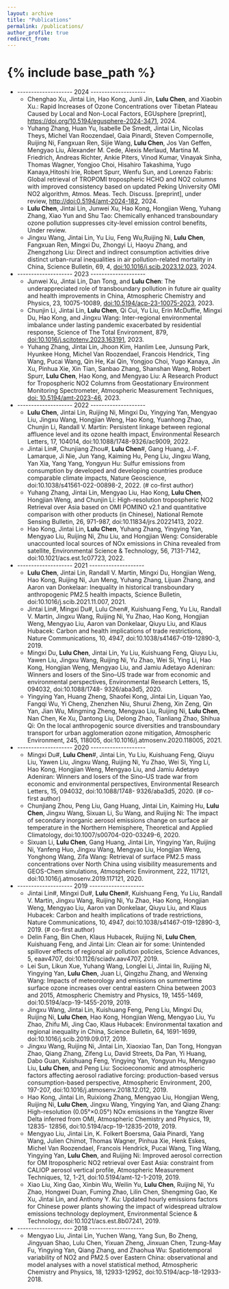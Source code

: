 ```yaml
---
layout: archive
title: "Publications"
permalink: /publications/
author_profile: true
redirect_from:
---
```


{% include base_path %}
==============
* -------------------- 2024 --------------------
  * Chenghao Xu, Jintai Lin, Hao Kong, Junli Jin, **Lulu Chen**, and Xiaobin Xu.: Rapid Increases of Ozone Concentrations over Tibetan Plateau Caused by Local and Non-Local Factors, EGUsphere [preprint], https://doi.org/10.5194/egusphere-2024-3471, 2024.
  * Yuhang Zhang, Huan Yu, Isabelle De Smedt, Jintai Lin, Nicolas Theys, Michel Van Roozendael, Gaia Pinardi, Steven Compernolle, Ruijing Ni, Fangxuan Ren, Sijie Wang, **Lulu Chen**, Jos Van Geffen, Mengyao Liu, Alexander M. Cede, Alexis Merlaud, Martina M. Friedrich, Andreas Richter, Ankie Piters, Vinod Kumar, Vinayak Sinha, Thomas Wagner, Yongjoo Choi, Hisahiro Takashima, Yugo Kanaya,Hitoshi Irie, Robert Spurr, Wenfu Sun, and Lorenzo Fabris: Global retrieval of TROPOMI tropospheric HCHO and NO2 columns with improved consistency based on updated Peking University OMI NO2 algorithm, Atmos. Meas. Tech. Discuss. [preprint], under review, [http://doi:0.5194/amt-2024-182](https://amt.copernicus.org/preprints/amt-2024-182/), 2024.
  * **Lulu Chen**, Jintai Lin, Junwei Xu, Hao Kong, Hongjian Weng, Yuhang Zhang, Xiao Yun and Shu Tao: Chemically enhanced transboundary ozone pollution suppresses city-level emission control benefits, Under review.
  * Jingxu Wang, Jintai Lin, Yu Liu, Feng Wu,Ruijing Ni, **Lulu Chen**, Fangxuan Ren, Mingxi Du, Zhongyi Li, Haoyu Zhang, and Zhengzhong Liu: Direct and indirect consumption activities drive distinct urban-rural inequalities in air pollution-related mortality in China, Science Bulletin, 69, 4, [doi:10.1016/j.scib.2023.12.023](https://www.sciencedirect.com/science/article/abs/pii/S2095927323008794), 2024.
* -------------------- 2023 -------------------- 
  * Junwei Xu, Jintai Lin, Dan Tong, and **Lulu Chen**: The underappreciated role of transboundary pollution in future air quality and health improvements in China, Atmospheric Chemistry and Physics, 23, 10075-10089, [doi:10.5194/acp-23-10075-2023](https://acp.copernicus.org/articles/23/10075/2023/acp-23-10075-2023.pdf), 2023.
  * Chunjin Li, Jintai Lin, **Lulu Chen**, Qi Cui, Yu Liu, Erin McDuffie, Mingxi Du, Hao Kong, and Jingxu Wang: Inter-regional environmental imbalance under lasting pandemic exacerbated by residential response, Science of The Total Environment, 879, [doi:10.1016/j.scitotenv.2023.163191](https://www.sciencedirect.com/science/article/abs/pii/S0048969723018107?via%3Dihub), 2023.
  * Yuhang Zhang, Jintai Lin, Jhoon Kim, Hanlim Lee, Junsung Park, Hyunkee Hong, Michel Van Roozendael, Francois Hendrick, Ting Wang, Pucai Wang, Qin He, Kai Qin, Yongjoo Choi, Yugo Kanaya, Jin Xu, Pinhua Xie, Xin Tian, Sanbao Zhang, Shanshan Wang, Robert Spurr, **Lulu Chen**, Hao Kong, and Mengyao Liu: A Research Product for Tropospheric NO2 Columns from Geostationary Environment Monitoring Spectrometer, Atmospheric Measurement Techniques, [doi: 10.5194/amt-2023-46](https://amt.copernicus.org/articles/16/4643/2023/), 2023.
* -------------------- 2022 -------------------- 
  * **Lulu Chen**, Jintai Lin, Ruijing Ni, Mingxi Du, Yingying Yan, Mengyao Liu, Jingxu Wang, Hongjian Weng, Hao Kong, Yuanhong Zhao, Chunjin Li, Randall V. Martin: Persistent linkage between regional affluence level and its ozone health impact, Environmental Research Letters, 17, 104014, doi:10.1088/1748-9326/ac9009, 2022.
  * Jintai Lin#, Chunjiang Zhou#, **Lulu Chen**#, Gang Huang, J.‐F. Lamarque, Ji Nie, Jun Yang, Kaiming Hu, Peng Liu, Jingxu Wang, Yan Xia, Yang Yang, Yongyun Hu: Sulfur emissions from consumption by developed and developing countries produce comparable climate impacts, Nature Geoscience, doi:10.1038/s41561-022-00898-2, 2022. (# co-first author)
  * Yuhang Zhang, Jintai Lin, Mengyao Liu, Hao Kong, **Lulu Chen**, Hongjian Weng, and Chunjin Li: High-resolution tropospheric NO2 Retrieval over Asia based on OMI POMINO v2.1 and quantitative comparison with other products (in Chinese), National Remote Sensing Bulletin, 26, 971-987, doi:10.11834/jrs.20221413, 2022.
  * Hao Kong, Jintai Lin, **Lulu Chen**, Yuhang Zhang, Yingying Yan, Mengyao Liu, Ruijing Ni, Zhu Liu, and Hongjian Weng: Considerable unaccounted local sources of NOx emissions in China revealed from satellite, Environmental Science & Technology, 56, 7131-7142, doi:10.1021/acs.est.1c07723, 2022.
* -------------------- 2021 -------------------- 
  * **Lulu Chen**, Jintai Lin, Randall V. Martin, Mingxi Du, Hongjian Weng, Hao Kong, Ruijing Ni, Jun Meng, Yuhang Zhang, Lijuan Zhang, and Aaron van Donkelaar: Inequality in historical transboundary anthropogenic PM2.5 health impacts, Science Bulletin, doi:10.1016/j.scib.2021.11.007, 2021.
  * Jintai Lin#, Mingxi Du#, Lulu Chen#, Kuishuang Feng, Yu Liu, Randall V. Martin, Jingxu Wang, Ruijing Ni, Yu Zhao, Hao Kong, Hongjian Weng, Mengyao Liu, Aaron van Donkelaar, Qiuyu Liu, and Klaus Hubacek: Carbon and health implications of trade restrictions, Nature Communications, 10, 4947, doi:10.1038/s41467-019-12890-3, 2019.
  * Mingxi Du, **Lulu Chen**, Jintai Lin, Yu Liu, Kuishuang Feng, Qiuyu Liu, Yawen Liu, Jingxu Wang, Ruijing Ni, Yu Zhao, Wei Si, Ying Li, Hao Kong, Hongjian Weng, Mengyao Liu, and Jamiu Adetayo Adeniran: Winners and losers of the Sino–US trade war from economic and environmental perspectives, Environmental Research Letters, 15, 094032, doi:10.1088/1748- 9326/aba3d5, 2020.
  * Yingying Yan, Huang Zheng, Shaofei Kong, Jintai Lin, Liquan Yao, Fangqi Wu, Yi Cheng, Zhenzhen Niu, Shurui Zheng, Xin Zeng, Qin Yan, Jian Wu, Mingming Zheng, Mengyao Liu, Ruijing Ni, **Lulu Chen**, Nan Chen, Ke Xu, Dantong Liu, Delong Zhao, Tianliang Zhao, Shihua Qi: On the local anthropogenic source diversities and transboundary transport for urban agglomeration ozone mitigation, Atmospheric Environment, 245, 118005, doi:10.1016/j.atmosenv.2020.118005, 2021.
* -------------------- 2020 -------------------- 
  * Mingxi Du#, **Lulu Chen**#, Jintai Lin, Yu Liu, Kuishuang Feng, Qiuyu Liu, Yawen Liu, Jingxu Wang, Ruijing Ni, Yu Zhao, Wei Si, Ying Li, Hao Kong, Hongjian Weng, Mengyao Liu, and Jamiu Adetayo Adeniran: Winners and losers of the Sino–US trade war from economic and environmental perspectives, Environmental Research Letters, 15, 094032, doi:10.1088/1748- 9326/aba3d5, 2020. (# co-first author)
  * Chunjiang Zhou, Peng Liu, Gang Huang, Jintai Lin, Kaiming Hu, **Lulu Chen**, Jingxu Wang, Sixuan Li, Su Wang, and Ruijing Ni: The impact of secondary inorganic aerosol emissions change on surface air temperature in the Northern Hemisphere, Theoretical and Applied Climatology, doi:10.1007/s00704-020-03249-6, 2020.
  * Sixuan Li, **Lulu Chen**, Gang Huang, Jintai Lin, Yingying Yan, Ruijing Ni, Yanfeng Huo, Jingxu Wang, Mengyao Liu, Hongjian Weng, Yonghong Wang, Zifa Wang: Retrieval of surface PM2.5 mass concentrations over North China using visibility measurements and GEOS-Chem simulations, Atmospheric Environment, 222, 117121, doi:10.1016/j.atmosenv.2019.117121, 2020.
* -------------------- 2019 -------------------- 
  * Jintai Lin#, Mingxi Du#, **Lulu Chen**#, Kuishuang Feng, Yu Liu, Randall V. Martin, Jingxu Wang, Ruijing Ni, Yu Zhao, Hao Kong, Hongjian Weng, Mengyao Liu, Aaron van Donkelaar, Qiuyu Liu, and Klaus Hubacek: Carbon and health implications of trade restrictions, Nature Communications, 10, 4947, doi:10.1038/s41467-019-12890-3, 2019. (# co-first author)
  * Delin Fang, Bin Chen, Klaus Hubacek, Ruijing Ni, **Lulu Chen**, Kuishuang Feng, and Jintai Lin: Clean air for some: Unintended spillover effects of regional air pollution policies, Science Advances, 5, eaav4707, doi:10.1126/sciadv.aav4707, 2019.
  * Lei Sun, Likun Xue, Yuhang Wang, Longlei Li, Jintai lin, Ruijing Ni, Yingying Yan, **Lulu Chen**, Juan Li, Qingzhu Zhang, and Wenxing Wang: Impacts of meteorology and emissions on summertime surface ozone increases over central eastern China between 2003 and 2015, Atmospheric Chemistry and Physics, 19, 1455-1469, doi:10.5194/acp-19-1455-2019, 2019.
  * Jingxu Wang, Jintai Lin, Kuishuang Feng, Peng Liu, Mingxi Du, Ruijing Ni, **Lulu Chen**, Hao Kong, Hongjian Weng, Mengyao Liu, Yu Zhao, Zhifu Mi, Jing Cao, Klaus Hubacek: Environmental taxation and regional inequality in China, Science Bulletin, 64, 1691-1699, doi:10.1016/j.scib.2019.09.017, 2019.
  * Jingxu Wang, Ruijing Ni, Jintai Lin, Xiaoxiao Tan, Dan Tong, Hongyan Zhao, Qiang Zhang, Zifeng Lu, David Streets, Da Pan, Yi Huang, Dabo Guan, Kuishuang Feng, Yingying Yan, Yongyun Hu, Mengyao Liu, **Lulu Chen**, and Peng Liu: Socioeconomic and atmospheric factors affecting aerosol radiative forcing: production-based versus consumption-based perspective, Atmospheric Environment, 200, 197-207, doi:10.1016/j.atmosenv.2018.12.012, 2019.
  * Hao Kong, Jintai Lin, Ruixiong Zhang, Mengyao Liu, Hongjian Weng, Ruijing Ni, **Lulu Chen**, Jingxu Wang, Yingying Yan, and Qiang Zhang: High-resolution (0.05°×0.05°) NOx emissions in the Yangtze River Delta inferred from OMI, Atmospheric Chemistry and Physics, 19, 12835- 12856, doi:10.5194/acp-19-12835-2019, 2019.
  * Mengyao Liu, Jintai Lin, K. Folkert Boersma, Gaia Pinardi, Yang Wang, Julien Chimot, Thomas Wagner, Pinhua Xie, Henk Eskes, Michel Van Roozendael, Francois Hendrick, Pucai Wang, Ting Wang, Yingying Yan, **Lulu Chen**, and Ruijing Ni: Improved aerosol correction for OM Itropospheric NO2 retrieval over East Asia: constraint from CALIOP aerosol vertical profile, Atmospheric Measurement Techniques, 12, 1-21, doi:10.5194/amt-12-1-2019, 2019.
  * Xiao Liu, Xing Gao, Xinbin Wu, Weilin Yu, **Lulu Chen**, Ruijing Ni, Yu Zhao, Hongwei Duan, Fuming Zhao, Lilin Chen, Shengming Gao, Ke Xu, Jintai Lin, and Anthony Y. Ku: Updated hourly emissions factors for Chinese power plants showing the impact of widespread ultralow emissions technology deployment, Environmental Science & Technology, doi:10.1021/acs.est.8b07241, 2019.
* -------------------- 2018 -------------------- 
  * Mengyao Liu, Jintai Lin, Yuchen Wang, Yang Sun, Bo Zheng, Jingyuan Shao, Lulu Chen, Yixuan Zheng, Jinxuan Chen, Tzung-May Fu, Yingying Yan, Qiang Zhang, and Zhaohua Wu: Spatiotemporal variability of NO2 and PM2.5 over Eastern China: observational and model analyses with a novel statistical method, Atmospheric Chemistry and Physics, 18, 12933-12952, doi:10.5194/acp-18-12933-2018.


